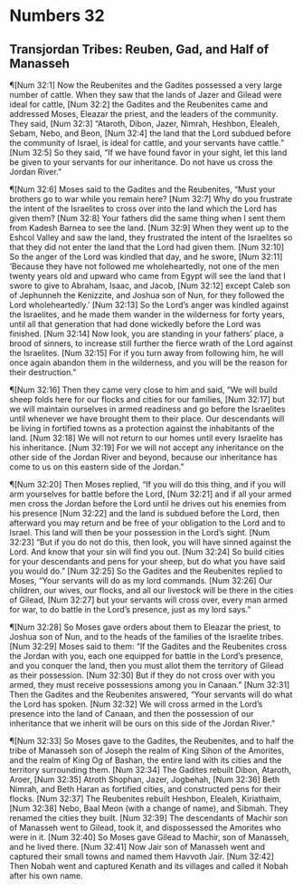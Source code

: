 # Numbers 32

## Transjordan Tribes: Reuben, Gad, and Half of Manasseh
¶[Num 32:1] Now the Reubenites and the Gadites possessed a very large number of cattle. When they saw that the lands of Jazer and Gilead were ideal for cattle,
[Num 32:2] the Gadites and the Reubenites came and addressed Moses, Eleazar the priest, and the leaders of the community. They said,
[Num 32:3] “Ataroth, Dibon, Jazer, Nimrah, Heshbon, Elealeh, Sebam, Nebo, and Beon,
[Num 32:4] the land that the Lord subdued before the community of Israel, is ideal for cattle, and your servants have cattle.”
[Num 32:5] So they said, “If we have found favor in your sight, let this land be given to your servants for our inheritance. Do not have us cross the Jordan River.”

¶[Num 32:6] Moses said to the Gadites and the Reubenites, “Must your brothers go to war while you remain here?
[Num 32:7] Why do you frustrate the intent of the Israelites to cross over into the land which the Lord has given them?
[Num 32:8] Your fathers did the same thing when I sent them from Kadesh Barnea to see the land.
[Num 32:9] When they went up to the Eshcol Valley and saw the land, they frustrated the intent of the Israelites so that they did not enter the land that the Lord had given them.
[Num 32:10] So the anger of the Lord was kindled that day, and he swore,
[Num 32:11] ‘Because they have not followed me wholeheartedly, not one of the men twenty years old and upward who came from Egypt will see the land that I swore to give to Abraham, Isaac, and Jacob,
[Num 32:12] except Caleb son of Jephunneh the Kenizzite, and Joshua son of Nun, for they followed the Lord wholeheartedly.’
[Num 32:13] So the Lord’s anger was kindled against the Israelites, and he made them wander in the wilderness for forty years, until all that generation that had done wickedly before the Lord was finished.
[Num 32:14] Now look, you are standing in your fathers’ place, a brood of sinners, to increase still further the fierce wrath of the Lord against the Israelites.
[Num 32:15] For if you turn away from following him, he will once again abandon them in the wilderness, and you will be the reason for their destruction.”

¶[Num 32:16] Then they came very close to him and said, “We will build sheep folds here for our flocks and cities for our families,
[Num 32:17] but we will maintain ourselves in armed readiness and go before the Israelites until whenever we have brought them to their place. Our descendants will be living in fortified towns as a protection against the inhabitants of the land.
[Num 32:18] We will not return to our homes until every Israelite has his inheritance.
[Num 32:19] For we will not accept any inheritance on the other side of the Jordan River and beyond, because our inheritance has come to us on this eastern side of the Jordan.”

¶[Num 32:20] Then Moses replied, “If you will do this thing, and if you will arm yourselves for battle before the Lord,
[Num 32:21] and if all your armed men cross the Jordan before the Lord until he drives out his enemies from his presence
[Num 32:22] and the land is subdued before the Lord, then afterward you may return and be free of your obligation to the Lord and to Israel. This land will then be your possession in the Lord’s sight.
[Num 32:23] “But if you do not do this, then look, you will have sinned against the Lord. And know that your sin will find you out.
[Num 32:24] So build cities for your descendants and pens for your sheep, but do what you have said you would do.”
[Num 32:25] So the Gadites and the Reubenites replied to Moses, “Your servants will do as my lord commands.
[Num 32:26] Our children, our wives, our flocks, and all our livestock will be there in the cities of Gilead,
[Num 32:27] but your servants will cross over, every man armed for war, to do battle in the Lord’s presence, just as my lord says.”

¶[Num 32:28] So Moses gave orders about them to Eleazar the priest, to Joshua son of Nun, and to the heads of the families of the Israelite tribes.
[Num 32:29] Moses said to them: “If the Gadites and the Reubenites cross the Jordan with you, each one equipped for battle in the Lord’s presence, and you conquer the land, then you must allot them the territory of Gilead as their possession.
[Num 32:30] But if they do not cross over with you armed, they must receive possessions among you in Canaan.”
[Num 32:31] Then the Gadites and the Reubenites answered, “Your servants will do what the Lord has spoken.
[Num 32:32] We will cross armed in the Lord’s presence into the land of Canaan, and then the possession of our inheritance that we inherit will be ours on this side of the Jordan River.”

¶[Num 32:33] So Moses gave to the Gadites, the Reubenites, and to half the tribe of Manasseh son of Joseph the realm of King Sihon of the Amorites, and the realm of King Og of Bashan, the entire land with its cities and the territory surrounding them.
[Num 32:34] The Gadites rebuilt Dibon, Ataroth, Aroer,
[Num 32:35] Atroth Shophan, Jazer, Jogbehah,
[Num 32:36] Beth Nimrah, and Beth Haran as fortified cities, and constructed pens for their flocks.
[Num 32:37] The Reubenites rebuilt Heshbon, Elealeh, Kiriathaim,
[Num 32:38] Nebo, Baal Meon (with a change of name), and Sibmah. They renamed the cities they built.
[Num 32:39] The descendants of Machir son of Manasseh went to Gilead, took it, and dispossessed the Amorites who were in it.
[Num 32:40] So Moses gave Gilead to Machir, son of Manasseh, and he lived there.
[Num 32:41] Now Jair son of Manasseh went and captured their small towns and named them Havvoth Jair.
[Num 32:42] Then Nobah went and captured Kenath and its villages and called it Nobah after his own name.
